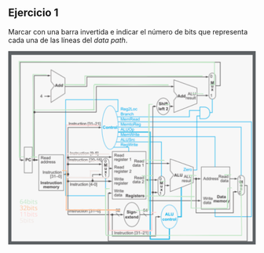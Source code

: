 ## Ejercicio 1
Marcar con una barra invertida e indicar el número de bits que representa cada una de las líneas del *data path*.

![Simple datapath with the control unit](./assets/ej01.svg)